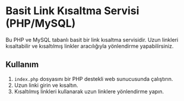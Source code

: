 # Basit Link Kısaltma Servisi (PHP/MySQL)

Bu PHP ve MySQL tabanlı basit bir link kısaltma servisidir. Uzun linkleri kısaltabilir ve kısaltılmış linkler aracılığıyla yönlendirme yapabilirsiniz.

## Kullanım

1. `index.php` dosyasını bir PHP destekli web sunucusunda çalıştırın.
2. Uzun linki girin ve kısaltın.
3. Kısaltılmış linkleri kullanarak uzun linklere yönlendirme yapın.
